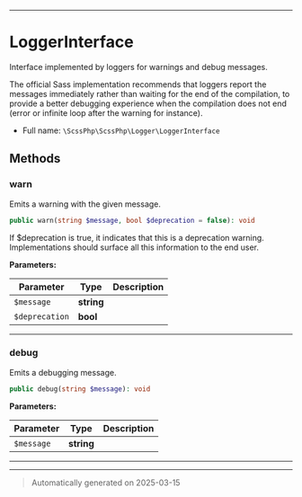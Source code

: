 ***

# LoggerInterface

Interface implemented by loggers for warnings and debug messages.

The official Sass implementation recommends that loggers report the
messages immediately rather than waiting for the end of the
compilation, to provide a better debugging experience when the
compilation does not end (error or infinite loop after the warning
for instance).

* Full name: `\ScssPhp\ScssPhp\Logger\LoggerInterface`



## Methods


### warn

Emits a warning with the given message.

```php
public warn(string $message, bool $deprecation = false): void
```

If $deprecation is true, it indicates that this is a deprecation
warning. Implementations should surface all this information to
the end user.






**Parameters:**

| Parameter | Type | Description |
|-----------|------|-------------|
| `$message` | **string** |  |
| `$deprecation` | **bool** |  |





***

### debug

Emits a debugging message.

```php
public debug(string $message): void
```








**Parameters:**

| Parameter | Type | Description |
|-----------|------|-------------|
| `$message` | **string** |  |





***


***
> Automatically generated on 2025-03-15
